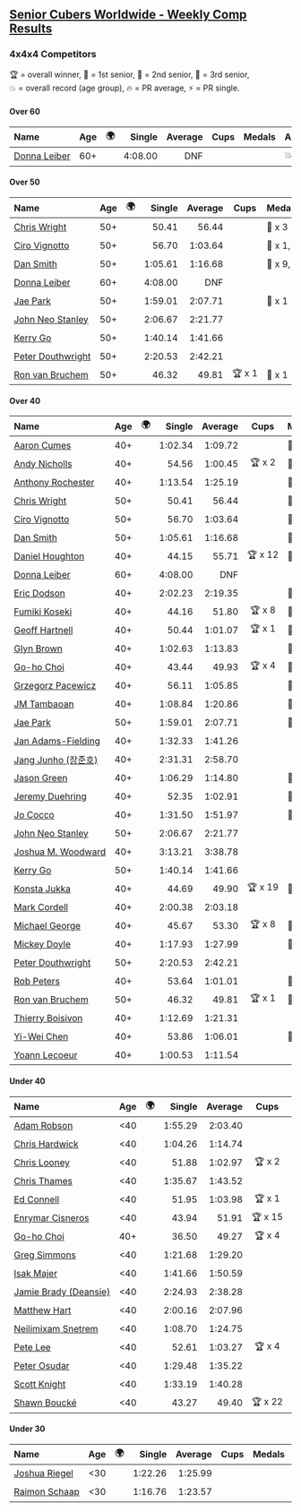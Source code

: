 <style>table {white-space: nowrap;}</style>
<link rel="stylesheet" type="text/css" href="/scw-comp/css/flags.css" />

## [Senior Cubers Worldwide - Weekly Comp Results](/scw-comp/results/)
### 4x4x4 Competitors

<span style="white-space: nowrap;">🏆 = overall winner</span>, <span style="white-space: nowrap;">🥇 = 1st senior</span>, <span style="white-space: nowrap;">🥈 = 2nd senior</span>, <span style="white-space: nowrap;">🥉 = 3rd senior</span>, <span style="white-space: nowrap;">💥 = overall record (age group)</span>, <span style="white-space: nowrap;">🔥 = PR average</span>, <span style="white-space: nowrap;">⚡ = PR single</span>.

#### Over 60

| Name | Age | 🌍 | Single | Average | Cups | Medals | Achievements |
| :-- | :--: | :--: | --: | --: | :--: | :-- | :-- |
| [Donna Leiber](../../persons/donna_leiber/444.md) | 60+ | <i class="flag flag-US" /> | 4:08.00 | DNF |  |  | 💥 x 3, ⚡ x 3 |

#### Over 50

| Name | Age | 🌍 | Single | Average | Cups | Medals | Achievements |
| :-- | :--: | :--: | --: | --: | :--: | :-- | :-- |
| [Chris Wright](../../persons/chris_wright/444.md) | 50+ | <i class="flag flag-GB" /> | 50.41 | 56.44 |  | 🥈 x 3 | 💥 x 1, 🔥 x 1, ⚡ x 1 |
| [Ciro Vignotto](../../persons/ciro_vignotto/444.md) | 50+ | <i class="flag flag-IT" /> | 56.70 | 1:03.64 |  | 🥇 x 1, 🥈 x 2, 🥉 x 1 | 🔥 x 4, ⚡ x 1 |
| [Dan Smith](../../persons/dan_smith/444.md) | 50+ | <i class="flag flag-US" /> | 1:05.61 | 1:16.68 |  | 🥇 x 9, 🥈 x 15, 🥉 x 17 | 💥 x 1, 🔥 x 11, ⚡ x 6 |
| [Donna Leiber](../../persons/donna_leiber/444.md) | 60+ | <i class="flag flag-US" /> | 4:08.00 | DNF |  |  | 💥 x 3, ⚡ x 3 |
| [Jae Park](../../persons/jae_park/444.md) | 50+ | <i class="flag flag-US" /> | 1:59.01 | 2:07.71 |  | 🥉 x 1 | 🔥 x 7, ⚡ x 7 |
| [John Neo Stanley](../../persons/john_neo_stanley/444.md) | 50+ | <i class="flag flag-GB" /> | 2:06.67 | 2:21.77 |  |  | 🔥 x 1, ⚡ x 1 |
| [Kerry Go](../../persons/kerry_go/444.md) | 50+ | <i class="flag flag-US" /> | 1:40.14 | 1:41.66 |  |  | 🔥 x 3, ⚡ x 3 |
| [Peter Douthwright](../../persons/peter_douthwright/444.md) | 50+ | <i class="flag flag-CA" /> | 2:20.53 | 2:42.21 |  |  | 🔥 x 2, ⚡ x 3 |
| [Ron van Bruchem](../../persons/ron_van_bruchem/444.md) | 50+ | <i class="flag flag-NL" /> | 46.32 | 49.81 | 🏆 x 1 | 🥇 x 1 | 💥 x 1, 🔥 x 1, ⚡ x 1 |

#### Over 40

| Name | Age | 🌍 | Single | Average | Cups | Medals | Achievements |
| :-- | :--: | :--: | --: | --: | :--: | :-- | :-- |
| [Aaron Cumes](../../persons/aaron_cumes/444.md) | 40+ | <i class="flag flag-GB" /> | 1:02.34 | 1:09.72 |  | 🥇 x 1, 🥈 x 1, 🥉 x 8 | 🔥 x 10, ⚡ x 6 |
| [Andy Nicholls](../../persons/andy_nicholls/444.md) | 40+ | <i class="flag flag-GB" /> | 54.56 | 1:00.45 | 🏆 x 2 | 🥇 x 3, 🥈 x 8, 🥉 x 1 | 🔥 x 5, ⚡ x 4 |
| [Anthony Rochester](../../persons/anthony_rochester/444.md) | 40+ | <i class="flag flag-AU" /> | 1:13.54 | 1:25.19 |  | 🥉 x 2 | 🔥 x 2, ⚡ x 3 |
| [Chris Wright](../../persons/chris_wright/444.md) | 50+ | <i class="flag flag-GB" /> | 50.41 | 56.44 |  | 🥈 x 3 | 💥 x 1, 🔥 x 1, ⚡ x 1 |
| [Ciro Vignotto](../../persons/ciro_vignotto/444.md) | 50+ | <i class="flag flag-IT" /> | 56.70 | 1:03.64 |  | 🥇 x 1, 🥈 x 2, 🥉 x 1 | 🔥 x 4, ⚡ x 1 |
| [Dan Smith](../../persons/dan_smith/444.md) | 50+ | <i class="flag flag-US" /> | 1:05.61 | 1:16.68 |  | 🥇 x 9, 🥈 x 15, 🥉 x 17 | 💥 x 1, 🔥 x 11, ⚡ x 6 |
| [Daniel Houghton](../../persons/daniel_houghton/444.md) | 40+ | <i class="flag flag-CH" /> | 44.15 | 55.71 | 🏆 x 12 | 🥇 x 16, 🥈 x 1 | 🔥 x 4, ⚡ x 4 |
| [Donna Leiber](../../persons/donna_leiber/444.md) | 60+ | <i class="flag flag-US" /> | 4:08.00 | DNF |  |  | 💥 x 3, ⚡ x 3 |
| [Eric Dodson](../../persons/eric_dodson/444.md) | 40+ | <i class="flag flag-US" /> | 2:02.23 | 2:19.35 |  | 🥉 x 1 | 🔥 x 2, ⚡ x 3 |
| [Fumiki Koseki](../../persons/fumiki_koseki/444.md) | 40+ | <i class="flag flag-JP" /> | 44.16 | 51.80 | 🏆 x 8 | 🥇 x 14, 🥈 x 10 | 💥 x 1, 🔥 x 4, ⚡ x 4 |
| [Geoff Hartnell](../../persons/geoff_hartnell/444.md) | 40+ | <i class="flag flag-GB" /> | 50.44 | 1:01.07 | 🏆 x 1 | 🥇 x 7, 🥈 x 17, 🥉 x 22 | 🔥 x 8, ⚡ x 8 |
| [Glyn Brown](../../persons/glyn_brown/444.md) | 40+ | <i class="flag flag-GB" /> | 1:02.63 | 1:13.83 |  | 🥈 x 3, 🥉 x 3 | 🔥 x 5, ⚡ x 3 |
| [Go-ho Choi](../../persons/go_ho_choi/444.md) | 40+ | <i class="flag flag-KR" /> | 43.44 | 49.93 | 🏆 x 4 | 🥇 x 1 | 💥 x 5, 🔥 x 4, ⚡ x 6 |
| [Grzegorz Pacewicz](../../persons/grzegorz_pacewicz/444.md) | 40+ | <i class="flag flag-PL" /> | 56.11 | 1:05.85 |  | 🥈 x 2 | 🔥 x 2, ⚡ x 1 |
| [JM Tambaoan](../../persons/jm_tambaoan/444.md) | 40+ | <i class="flag flag-PH" /> | 1:08.84 | 1:20.86 |  | 🥇 x 1, 🥈 x 4, 🥉 x 4 | 🔥 x 3, ⚡ x 5 |
| [Jae Park](../../persons/jae_park/444.md) | 50+ | <i class="flag flag-US" /> | 1:59.01 | 2:07.71 |  | 🥉 x 1 | 🔥 x 7, ⚡ x 7 |
| [Jan Adams-Fielding](../../persons/jan_adams_fielding/444.md) | 40+ | <i class="flag flag-GB" /> | 1:32.33 | 1:41.26 |  |  | 🔥 x 6, ⚡ x 4 |
| [Jang Junho (장준호)](../../persons/jang_junho/444.md) | 40+ | <i class="flag flag-KR" /> | 2:31.31 | 2:58.70 |  |  | 🔥 x 1, ⚡ x 1 |
| [Jason Green](../../persons/jason_green/444.md) | 40+ | <i class="flag flag-US" /> | 1:06.29 | 1:14.80 |  | 🥈 x 1 | 🔥 x 2, ⚡ x 2 |
| [Jeremy Duehring](../../persons/jeremy_duehring/444.md) | 40+ | <i class="flag flag-US" /> | 52.35 | 1:02.91 |  | 🥈 x 2, 🥉 x 7 | 🔥 x 2, ⚡ x 2 |
| [Jo Cocco](../../persons/jo_cocco/444.md) | 40+ | <i class="flag flag-GB" /> | 1:31.50 | 1:51.97 |  | 🥉 x 2 | 🔥 x 6, ⚡ x 8 |
| [John Neo Stanley](../../persons/john_neo_stanley/444.md) | 50+ | <i class="flag flag-GB" /> | 2:06.67 | 2:21.77 |  |  | 🔥 x 1, ⚡ x 1 |
| [Joshua M. Woodward](../../persons/joshua_m_woodward/444.md) | 40+ | <i class="flag flag-US" /> | 3:13.21 | 3:38.78 |  |  | 🔥 x 1, ⚡ x 1 |
| [Kerry Go](../../persons/kerry_go/444.md) | 50+ | <i class="flag flag-US" /> | 1:40.14 | 1:41.66 |  |  | 🔥 x 3, ⚡ x 3 |
| [Konsta Jukka](../../persons/konsta_jukka/444.md) | 40+ | <i class="flag flag-FI" /> | 44.69 | 49.90 | 🏆 x 19 | 🥇 x 26, 🥈 x 8, 🥉 x 2 | 🔥 x 7, ⚡ x 8 |
| [Mark Cordell](../../persons/mark_cordell/444.md) | 40+ | <i class="flag flag-US" /> | 2:00.38 | 2:03.18 |  |  | 🔥 x 1, ⚡ x 3 |
| [Michael George](../../persons/michael_george/444.md) | 40+ | <i class="flag flag-GB" /> | 45.67 | 53.30 | 🏆 x 8 | 🥇 x 18, 🥈 x 3 | 💥 x 3, 🔥 x 2, ⚡ x 2 |
| [Mickey Doyle](../../persons/mickey_doyle/444.md) | 40+ | <i class="flag flag-US" /> | 1:17.93 | 1:27.99 |  | 🥈 x 5, 🥉 x 13 | 🔥 x 8, ⚡ x 7 |
| [Peter Douthwright](../../persons/peter_douthwright/444.md) | 50+ | <i class="flag flag-CA" /> | 2:20.53 | 2:42.21 |  |  | 🔥 x 2, ⚡ x 3 |
| [Rob Peters](../../persons/rob_peters/444.md) | 40+ | <i class="flag flag-US" /> | 53.64 | 1:01.01 |  | 🥈 x 4, 🥉 x 1 | 🔥 x 3, ⚡ x 2 |
| [Ron van Bruchem](../../persons/ron_van_bruchem/444.md) | 50+ | <i class="flag flag-NL" /> | 46.32 | 49.81 | 🏆 x 1 | 🥇 x 1 | 💥 x 1, 🔥 x 1, ⚡ x 1 |
| [Thierry Boisivon](../../persons/thierry_boisivon/444.md) | 40+ | <i class="flag flag-FR" /> | 1:12.69 | 1:21.31 |  |  | 🔥 x 2, ⚡ x 3 |
| [Yi-Wei Chen](../../persons/yi_wei_chen/444.md) | 40+ | <i class="flag flag-TW" /> | 53.86 | 1:06.01 |  | 🥇 x 1, 🥈 x 9, 🥉 x 10 | 🔥 x 11, ⚡ x 7 |
| [Yoann Lecoeur](../../persons/yoann_lecoeur/444.md) | 40+ | <i class="flag flag-FR" /> | 1:00.53 | 1:11.54 |  |  | 🔥 x 2, ⚡ x 1 |

#### Under 40

| Name | Age | 🌍 | Single | Average | Cups | Medals | Achievements |
| :-- | :--: | :--: | --: | --: | :--: | :-- | :-- |
| [Adam Robson](../../persons/adam_robson/444.md) | <40 | <i class="flag flag-GB" /> | 1:55.29 | 2:03.40 |  |  | 🔥 x 1, ⚡ x 2 |
| [Chris Hardwick](../../persons/chris_hardwick/444.md) | <40 | <i class="flag flag-US" /> | 1:04.26 | 1:14.74 |  |  | 🔥 x 2, ⚡ x 2 |
| [Chris Looney](../../persons/chris_looney/444.md) | <40 | <i class="flag flag-US" /> | 51.88 | 1:02.97 | 🏆 x 2 |  | 🔥 x 7, ⚡ x 5 |
| [Chris Thames](../../persons/chris_thames/444.md) | <40 | <i class="flag flag-US" /> | 1:35.67 | 1:43.52 |  |  | 🔥 x 8, ⚡ x 9 |
| [Ed Connell](../../persons/ed_connell/444.md) | <40 | <i class="flag flag-IE" /> | 51.95 | 1:03.98 | 🏆 x 1 |  | 🔥 x 4, ⚡ x 5 |
| [Enrymar Cisneros](../../persons/enrymar_cisneros/444.md) | <40 | <i class="flag flag-VE" /> | 43.94 | 51.91 | 🏆 x 15 |  | 🔥 x 4, ⚡ x 4 |
| [Go-ho Choi](../../persons/go_ho_choi/444.md) | 40+ | <i class="flag flag-KR" /> | 36.50 | 49.27 | 🏆 x 4 | 🥇 x 1 | 💥 x 5, 🔥 x 4, ⚡ x 6 |
| [Greg Simmons](../../persons/greg_simmons/444.md) | <40 | <i class="flag flag-GB" /> | 1:21.68 | 1:29.20 |  |  | 🔥 x 1, ⚡ x 1 |
| [Isak Majer](../../persons/isak_majer/444.md) | <40 | <i class="flag flag-NL" /> | 1:41.66 | 1:50.59 |  |  | 🔥 x 1, ⚡ x 1 |
| [Jamie Brady (Deansie)](../../persons/jamie_brady/444.md) | <40 | <i class="flag flag-GB" /> | 2:24.93 | 2:38.28 |  |  | 🔥 x 1, ⚡ x 1 |
| [Matthew Hart](../../persons/matthew_hart/444.md) | <40 | <i class="flag flag-GB" /> | 2:00.16 | 2:07.96 |  |  | 🔥 x 1, ⚡ x 1 |
| [Neilimixam Snetrem](../../persons/neilimixam_snetrem/444.md) | <40 | <i class="flag flag-BE" /> | 1:08.70 | 1:24.75 |  |  | 🔥 x 1, ⚡ x 1 |
| [Pete Lee](../../persons/pete_lee/444.md) | <40 | <i class="flag flag-GB" /> | 52.61 | 1:03.27 | 🏆 x 4 |  | 🔥 x 9, ⚡ x 9 |
| [Peter Osudar](../../persons/peter_osudar/444.md) | <40 | <i class="flag flag-CA" /> | 1:29.48 | 1:35.22 |  |  | 🔥 x 1, ⚡ x 1 |
| [Scott Knight](../../persons/scott_knight/444.md) | <40 | <i class="flag flag-GB" /> | 1:33.19 | 1:40.28 |  |  | 🔥 x 2, ⚡ x 2 |
| [Shawn Boucké](../../persons/shawn_boucke/444.md) | <40 | <i class="flag flag-US" /> | 43.27 | 49.40 | 🏆 x 22 |  | 💥 x 1, 🔥 x 2, ⚡ x 7 |

#### Under 30

| Name | Age | 🌍 | Single | Average | Cups | Medals | Achievements |
| :-- | :--: | :--: | --: | --: | :--: | :-- | :-- |
| [Joshua Riegel](../../persons/joshua_riegel/444.md) | <30 | <i class="flag flag-US" /> | 1:22.26 | 1:25.99 |  |  | 🔥 x 4, ⚡ x 4 |
| [Raimon Schaap](../../persons/raimon_schaap/444.md) | <30 | <i class="flag flag-NL" /> | 1:16.76 | 1:23.57 |  |  | 🔥 x 3, ⚡ x 2 |


<!-- Global site tag (gtag.js) - Google Analytics -->
<script async src="https://www.googletagmanager.com/gtag/js?id=UA-86348435-3"></script>
<script>window.dataLayer = window.dataLayer || []; function gtag() {dataLayer.push(arguments);} gtag('js', new Date()); gtag('config', 'UA-86348435-3');</script>
